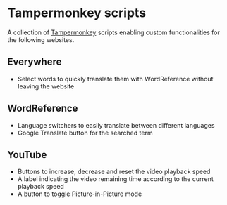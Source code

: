 # Tampermonkey scripts

A collection of [Tampermonkey](https://www.tampermonkey.net/) scripts enabling custom functionalities for the following websites.

## Everywhere

* Select words to quickly translate them with WordReference without leaving the website

## WordReference

* Language switchers to easily translate between different languages
* Google Translate button for the searched term

## YouTube

* Buttons to increase, decrease and reset the video playback speed
* A label indicating the video remaining time according to the current playback speed
* A button to toggle Picture-in-Picture mode
